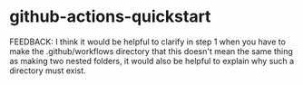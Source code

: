 # github-actions-quickstart

FEEDBACK: I think it would be helpful to clarify in step 1 when you have to make the .github/workflows directory that this doesn't mean the same thing as making two nested folders, it would also be helpful to explain why such a directory must exist. 
